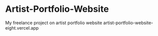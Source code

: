 # Artist-Portfolio-Website
My freelance project on artist portfolio website
artist-portfolio-website-eight.vercel.app
